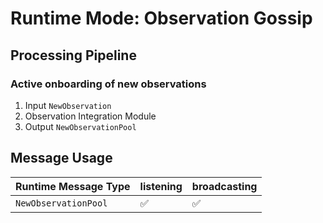 # Runtime Mode: Observation Gossip

## Processing Pipeline

### Active onboarding of new observations

1. Input `NewObservation`
2. Observation Integration Module
3. Output `NewObservationPool`

## Message Usage

| Runtime Message Type          | listening | broadcasting |
| ----------------------------- | --- | --- |
| `NewObservationPool`          | ✅ | ✅ |
